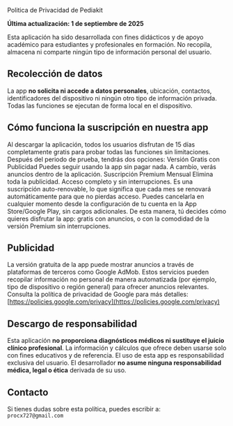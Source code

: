 Politica de Privacidad de Pediakit


**Última actualización: 1 de septiembre de 2025**

Esta aplicación ha sido desarrollada con fines didácticos y de apoyo académico para estudiantes y profesionales en formación. No recopila, almacena ni comparte ningún tipo de información personal del usuario.

## Recolección de datos

La app **no solicita ni accede a datos personales**, ubicación, contactos, identificadores del dispositivo ni ningún otro tipo de información privada. Todas las funciones se ejecutan de forma local en el dispositivo.

## Cómo funciona la suscripción en nuestra app

Al descargar la aplicación, todos los usuarios disfrutan de 15 días completamente gratis para probar todas las funciones sin limitaciones.
Después del periodo de prueba, tendrás dos opciones:
Versión Gratis con Publicidad
Puedes seguir usando la app sin pagar nada.
A cambio, verás anuncios dentro de la aplicación.
Suscripción Premium Mensual
Elimina toda la publicidad.
Acceso completo y sin interrupciones.
Es una suscripción auto-renovable, lo que significa que cada mes se renovará automáticamente para que no pierdas acceso.
Puedes cancelarla en cualquier momento desde la configuración de tu cuenta en la App Store/Google Play, sin cargos adicionales.
De esta manera, tú decides cómo quieres disfrutar la app: gratis con anuncios, o con la comodidad de la versión Premium sin interrupciones.

## Publicidad

La versión gratuita de la app puede mostrar anuncios a través de plataformas de terceros como Google AdMob. Estos servicios pueden recopilar información no personal de manera automatizada (por ejemplo, tipo de dispositivo o región general) para ofrecer anuncios relevantes. Consulta la política de privacidad de Google para más detalles:  
[https://policies.google.com/privacy](https://policies.google.com/privacy)

## Descargo de responsabilidad

Esta aplicación **no proporciona diagnósticos médicos ni sustituye el juicio clínico profesional**. La información y cálculos que ofrece deben usarse solo con fines educativos y de referencia. El uso de esta app es responsabilidad exclusiva del usuario. El desarrollador **no asume ninguna responsabilidad médica, legal o ética** derivada de su uso.

## Contacto

Si tienes dudas sobre esta política, puedes escribir a:  
`procx727@gmail.com`







